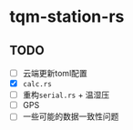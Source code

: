 # tqm-station-rs

## TODO

- [ ] 云端更新toml配置
- [x] `calc.rs`
- [ ] 重构`serial.rs` + 温湿压
- [ ] GPS
- [ ] 一些可能的数据一致性问题